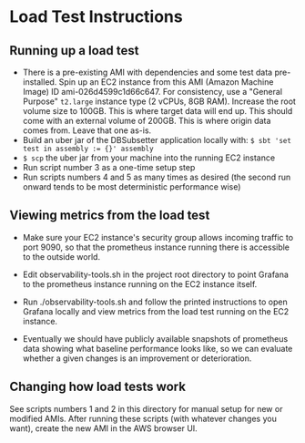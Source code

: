 # Load Test Instructions

## Running up a load test

* There is a pre-existing AMI with dependencies and some test data pre-installed.
  Spin up an EC2 instance from this AMI (Amazon Machine Image) ID ami-026d4599c1d66c647.
  For consistency, use a "General Purpose" `t2.large` instance type (2 vCPUs, 8GB RAM).
  Increase the root volume size to 100GB. This is where target data will end up.
  This should come with an external volume of 200GB. This is where origin data comes from. Leave that one as-is.
* Build an uber jar of the DBSubsetter application locally with: 
  `$ sbt 'set test in assembly := {}' assembly`
* `$ scp` the uber jar from your machine into the running EC2 instance
* Run script number 3 as a one-time setup step
* Run scripts numbers 4 and 5 as many times as desired (the second run onward tends to be most deterministic performance wise)

## Viewing metrics from the load test

* Make sure your EC2 instance's security group allows incoming traffic to port 9090,
  so that the prometheus instance running there is accessible to the outside world.
  
* Edit observability-tools.sh in the project root directory to point Grafana to the 
  prometheus instance running on the EC2 instance itself.
  
* Run ./observability-tools.sh and follow the printed instructions to open Grafana locally and view metrics from the load
  test running on the EC2 instance.
  
* Eventually we should have publicly available snapshots of prometheus data showing what baseline
  performance looks like, so we can evaluate whether a given changes is an improvement or deterioration.

## Changing how load tests work

See scripts numbers 1 and 2 in this directory for manual setup for new or modified AMIs.
After running these scripts (with whatever changes you want), create the new AMI in the AWS browser UI.
